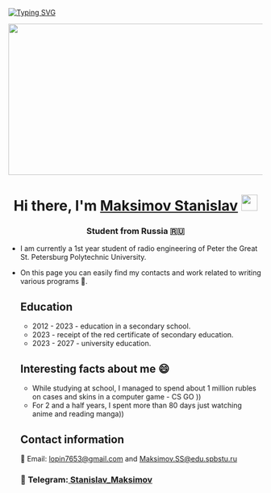  [![Typing SVG](https://readme-typing-svg.herokuapp.com?color=%2336BCF7&lines=4931101/30003)](https://git.io/typing-svg)
  <div align="center">
  <img src="https://media.giphy.com/media/dWesBcTLavkZuG35MI/giphy.gif" width="600" height="300"/>
</div>

    
<h1 align="center">Hi there, I'm <a href="https://vk.com/albemute/" target="_blank">Maksimov Stanislav</a> 
<img src="https://github.com/blackcater/blackcater/raw/main/images/Hi.gif" height="32"/></h1>
<h3 align="center"> Student from Russia 🇷🇺</h3>

- I am currently a 1st year student of radio engineering of Peter the Great St. Petersburg Polytechnic University.
- On this page you can easily find my contacts and work related to writing various programs 🤔.
  
  ## Education
  - 2012 - 2023 - education in a secondary school.
  - 2023 - receipt of the red certificate of secondary education.
  - 2023 - 2027 - university education.

  ## Interesting facts about me 😄
  - While studying at school, I managed to spend about 1 million rubles on cases and skins in a computer game - CS GO ))
  - For 2 and a half years, I spent more than 80 days just watching anime and reading manga))

  ## Contact information
  📧 Email: lopin7653@gmail.com and Maksimov.SS@edu.spbstu.ru
  <h3>💼 Telegram:<a href="https://t.me/Stanislaw121" target="_blank"> Stanislav_Maksimov</a>
  
<!--
**AlbeMute/AlbeMute** is a ✨ _special_ ✨ repository because its `README.md` (this file) appears on your GitHub profile.

Here are some ideas to get you started:

- 🔭 I’m currently working on ...
- 🌱 I’m currently learning ...
- 👯 I’m looking to collaborate on ...
-  I’m looking for help with ...
- 💬 Ask me about ...
- 📫 How to reach me: ...
- 😄 Pronouns: ...
- ⚡ Fun fact: ...
-->
